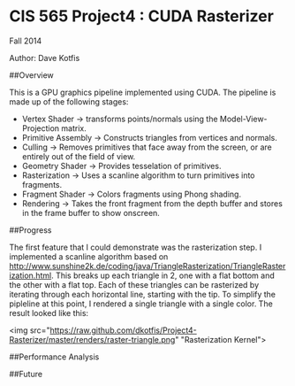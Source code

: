 CIS 565 Project4 : CUDA Rasterizer
===================

Fall 2014

Author: Dave Kotfis

##Overview

This is a GPU graphics pipeline implemented using CUDA. The pipeline is made up of the following stages:

- Vertex Shader -> transforms points/normals using the Model-View-Projection matrix.
- Primitive Assembly -> Constructs triangles from vertices and normals.
- Culling -> Removes primitives that face away from the screen, or are entirely out of the field of view.
- Geometry Shader -> Provides tesselation of primitives.
- Rasterization -> Uses a scanline algorithm to turn primitives into fragments.
- Fragment Shader -> Colors fragments using Phong shading.
- Rendering -> Takes the front fragment from the depth buffer and stores in the frame buffer to show onscreen.


##Progress

The first feature that I could demonstrate was the rasterization step. I implemented a scanline algorithm based on http://www.sunshine2k.de/coding/java/TriangleRasterization/TriangleRasterization.html. This breaks up each triangle in 2, one with a flat bottom and the other with a flat top. Each of these triangles can be rasterized by iterating through each horizontal line, starting with the tip. To simplify the pipleline at this point, I rendered a single triangle with a single color. The result looked like this:

<img src="https://raw.github.com/dkotfis/Project4-Rasterizer/master/renders/raster-triangle.png" "Rasterization Kernel">


##Performance Analysis



##Future


